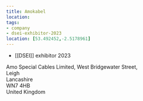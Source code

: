 ```yaml
---
title: Amokabel
location:
tags:
- company
- dsei-exhibitor-2023
location: [53.492452,-2.5178961]
---
```


- [[DSEI]] exhibitor 2023

Amo Special Cables Limited, West Bridgewater Street,  
Leigh  
Lancashire  
WN7 4HB  
United Kingdom